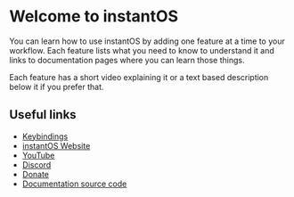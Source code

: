 # Welcome to instantOS

You can learn how to use instantOS by adding one feature at a time to your
workflow. Each feature lists what you need to know to understand it and links
to documentation pages where you can learn those things.

Each feature has a short video explaining it or a text based description below
it if you prefer that.

## Useful links

- [Keybindings](hotkeys.md)
- [instantOS Website](http://instantos.io)
- [YouTube](http://youtube.com/paperbenni)
- [Discord](https://discord.io/instantos)
- [Donate](donate.md)
- [Documentation source code](https://github.com/instantOS/docs)

